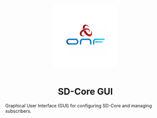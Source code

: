 <div align="center">
  <img src="./onf-icon.svg" alt="ONF Icon" width="200" height="200">
</div>
<br/>
<div align="center">
  <h1>SD-Core GUI</h1>
</div>

Graphical User Interface (GUI) for configuring SD-Core and managing subscribers.
